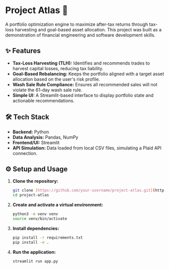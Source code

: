 # Project Atlas 🚀

A portfolio optimization engine to maximize after-tax returns through tax-loss harvesting and goal-based asset allocation. This project was built as a demonstration of financial engineering and software development skills.

## ✨ Features

* **Tax-Loss Harvesting (TLH):** Identifies and recommends trades to harvest capital losses, reducing tax liability.
* **Goal-Based Rebalancing:** Keeps the portfolio aligned with a target asset allocation based on the user's risk profile.
* **Wash Sale Rule Compliance:** Ensures all recommended sales will not violate the 61-day wash sale rule.
* **Simple UI:** A Streamlit-based interface to display portfolio state and actionable recommendations.

## 🛠️ Tech Stack

* **Backend:** Python
* **Data Analysis:** Pandas, NumPy
* **Frontend/UI:** Streamlit
* **API Simulation:** Data loaded from local CSV files, simulating a Plaid API connection.

## ⚙️ Setup and Usage

1.  **Clone the repository:**
    ```bash
    git clone [https://github.com/your-username/project-atlas.git](https://github.com/your-username/project-atlas.git)
    cd project-atlas
    ```

2.  **Create and activate a virtual environment:**
    ```bash
    python3 -m venv venv
    source venv/bin/activate
    ```

3.  **Install dependencies:**
    ```bash
    pip install -r requirements.txt
    pip install -e .
    ```

4.  **Run the application:**
    ```bash
    streamlit run app.py
    ```
